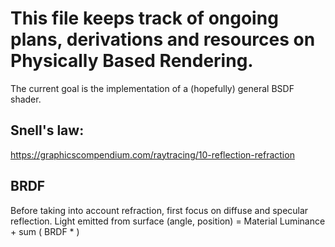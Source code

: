 # This file keeps track of ongoing plans, derivations and resources on Physically Based Rendering.
The current goal is the implementation of a (hopefully) general BSDF shader.

## Snell's law:
https://graphicscompendium.com/raytracing/10-reflection-refraction

## BRDF

Before taking into account refraction, first focus on diffuse and specular reflection.
Light emitted from surface (angle, position) = Material Luminance + sum ( BRDF * )
